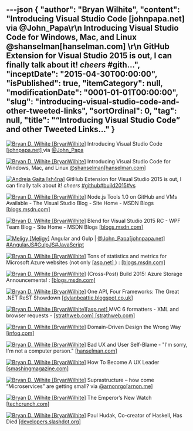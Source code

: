 ---json
{
  "author": "Bryan Wilhite",
  "content": "Introducing Visual Studio Code [johnpapa.net]  via @John_Papa\r\n      Introducing Visual Studio Code for Windows, Mac, and Linux @shanselman[hanselman.com] \r\n      GitHub Extension for Visual Studio 2015 is out, I can finally talk about it! *cheers* #gith...",
  "inceptDate": "2015-04-30T00:00:00",
  "isPublished": true,
  "itemCategory": null,
  "modificationDate": "0001-01-01T00:00:00",
  "slug": "introducing-visual-studio-code-and-other-tweeted-links",
  "sortOrdinal": 0,
  "tag": null,
  "title": "“Introducing Visual Studio Code” and other Tweeted Links…"
}
---

[<img alt="Bryan D. Wilhite [BryanWilhite]" src="https://songhay.blob.core.windows.net/shared-social-twitter/BryanWilhite.jpeg">](http://t.co/UNdqV0Z1zz "Bryan D. Wilhite [BryanWilhite]") Introducing Visual Studio Code [[johnpapa.net] ](http://www.johnpapa.net/visual-studio-code/) via [@John_Papa](http://twitter.com/John_Papa)

[<img alt="Bryan D. Wilhite [BryanWilhite]" src="https://songhay.blob.core.windows.net/shared-social-twitter/BryanWilhite.jpeg">](http://t.co/UNdqV0Z1zz "Bryan D. Wilhite [BryanWilhite]") Introducing Visual Studio Code for Windows, Mac, and Linux [@shanselman](http://twitter.com/shanselman)[[hanselman.com] ](http://www.hanselman.com/blog/IntroducingVisualStudioCodeForWindowsMacAndLinux.aspx)

[<img alt="Andreia Gaita [sh4na]" src="https://songhay.blob.core.windows.net/shared-social-twitter/sh4na.jpeg">](http://t.co/8bPLeXkDsJ "Andreia Gaita [sh4na]") GitHub Extension for Visual Studio 2015 is out, I can finally talk about it! *cheers* [#github](http://search.twitter.com/search?q=%23github)[#build2015](http://search.twitter.com/search?q=%23build2015)[#vs](http://search.twitter.com/search?q=%23vs)

[<img alt="Bryan D. Wilhite [BryanWilhite]" src="https://songhay.blob.core.windows.net/shared-social-twitter/BryanWilhite.jpeg">](http://t.co/UNdqV0Z1zz "Bryan D. Wilhite [BryanWilhite]") Node.js Tools 1.0 on GitHub and VMs Available - The Visual Studio Blog - Site Home - MSDN Blogs [[blogs.msdn.com] ](http://blogs.msdn.com/b/visualstudio/archive/2015/04/24/node-js-tools-1-0-on-github-and-vms-available.aspx)

[<img alt="Bryan D. Wilhite [BryanWilhite]" src="https://songhay.blob.core.windows.net/shared-social-twitter/BryanWilhite.jpeg">](http://t.co/UNdqV0Z1zz "Bryan D. Wilhite [BryanWilhite]") Blend for Visual Studio 2015 RC - WPF Team Blog - Site Home - MSDN Blogs [[blogs.msdn.com] ](http://blogs.msdn.com/b/wpf/archive/2015/04/29/blend-for-visual-studio-2015-rc.aspx)

[<img alt="Meligy [Meligy]" src="https://songhay.blob.core.windows.net/shared-social-twitter/Meligy.jpeg">](http://t.co/AYE76ij3VL "Meligy [Meligy]") Angular and Gulp | [@John_Papa](http://twitter.com/John_Papa)[[johnpapa.net] ](http://www.johnpapa.net/angular-and-gulp/?utm_content=bufferab779&utm_medium=social&utm_source=twitter.com&utm_campaign=buffer)[#AngularJS](http://search.twitter.com/search?q=%23AngularJS)[#GulpJS](http://search.twitter.com/search?q=%23GulpJS)[#JavaScript](http://search.twitter.com/search?q=%23JavaScript)

[<img alt="Bryan D. Wilhite [BryanWilhite]" src="https://songhay.blob.core.windows.net/shared-social-twitter/BryanWilhite.jpeg">](http://t.co/UNdqV0Z1zz "Bryan D. Wilhite [BryanWilhite]") Tons of statistics and metrics for Microsoft Azure websites (not only [[asp.net] ](http://www.asp.net/)) : [[blogs.msdn.com] ](http://blogs.msdn.com/b/cdndevs/archive/2015/04/23/tons-of-statistics-and-metrics-for-microsoft-azure-websites-not-only-asp-net.aspx)

[<img alt="Bryan D. Wilhite [BryanWilhite]" src="https://songhay.blob.core.windows.net/shared-social-twitter/BryanWilhite.jpeg">](http://t.co/UNdqV0Z1zz "Bryan D. Wilhite [BryanWilhite]") (Cross-Post) Build 2015: Azure Storage Announcements! : [[blogs.msdn.com] ](http://blogs.msdn.com/b/windowsazurestorage/archive/2015/04/29/build-2015-azure-storage-announcements.aspx)

[<img alt="Bryan D. Wilhite [BryanWilhite]" src="https://songhay.blob.core.windows.net/shared-social-twitter/BryanWilhite.jpeg">](http://t.co/UNdqV0Z1zz "Bryan D. Wilhite [BryanWilhite]") One API, Four Frameworks: The Great .NET ReST Showdown [[dylanbeattie.blogspot.co.uk] ](http://dylanbeattie.blogspot.co.uk/2015/04/one-api-four-frameworks-great-net-rest.html)

[<img alt="Bryan D. Wilhite [BryanWilhite]" src="https://songhay.blob.core.windows.net/shared-social-twitter/BryanWilhite.jpeg">](http://t.co/UNdqV0Z1zz "Bryan D. Wilhite [BryanWilhite]")[[asp.net] ](http://www.asp.net/) MVC 6 formatters - XML and browser requests - [[strathweb.com] ](http://www.strathweb.com/2015/04/asp-net-mvc-6-formatters-xml-browser-requests/)[[strathweb.com] ](http://www.strathweb.com/2015/04/asp-net-mvc-6-formatters-xml-browser-requests/)

[<img alt="Bryan D. Wilhite [BryanWilhite]" src="https://songhay.blob.core.windows.net/shared-social-twitter/BryanWilhite.jpeg">](http://t.co/UNdqV0Z1zz "Bryan D. Wilhite [BryanWilhite]") Domain-Driven Design the Wrong Way [[infoq.com] ](http://www.infoq.com/news/2015/04/ddd-wrong-way?utm_campaign=infoq_content&utm_source=infoq&utm_medium=feed&utm_term=global#.VT_X_p3Jq1E.twitter)

[<img alt="Bryan D. Wilhite [BryanWilhite]" src="https://songhay.blob.core.windows.net/shared-social-twitter/BryanWilhite.jpeg">](http://t.co/UNdqV0Z1zz "Bryan D. Wilhite [BryanWilhite]") Bad UX and User Self-Blame - "I'm sorry, I'm not a computer person." [[hanselman.com] ](http://www.hanselman.com/blog/BadUXAndUserSelfBlameImSorryImNotAComputerPerson.aspx)

[<img alt="Bryan D. Wilhite [BryanWilhite]" src="https://songhay.blob.core.windows.net/shared-social-twitter/BryanWilhite.jpeg">](http://t.co/UNdqV0Z1zz "Bryan D. Wilhite [BryanWilhite]") How To Become A UX Leader [[smashingmagazine.com] ](http://www.smashingmagazine.com/2015/04/how-to-become-a-ux-leader/)

[<img alt="Bryan D. Wilhite [BryanWilhite]" src="https://songhay.blob.core.windows.net/shared-social-twitter/BryanWilhite.jpeg">](http://t.co/UNdqV0Z1zz "Bryan D. Wilhite [BryanWilhite]") Suprastructure – how come “Microservices” are getting small? via [@arnonrgo](http://twitter.com/arnonrgo)[[arnon.me] ](http://arnon.me/2015/04/suprastructure/)

[<img alt="Bryan D. Wilhite [BryanWilhite]" src="https://songhay.blob.core.windows.net/shared-social-twitter/BryanWilhite.jpeg">](http://t.co/UNdqV0Z1zz "Bryan D. Wilhite [BryanWilhite]") The Emperor’s New Watch [[techcrunch.com] ](http://techcrunch.com/2015/04/27/the-emperors-new-watch/#.iocbcf:4RpY)

[<img alt="Bryan D. Wilhite [BryanWilhite]" src="https://songhay.blob.core.windows.net/shared-social-twitter/BryanWilhite.jpeg">](http://t.co/UNdqV0Z1zz "Bryan D. Wilhite [BryanWilhite]") Paul Hudak, Co-creator of Haskell, Has Died [[developers.slashdot.org] ](http://developers.slashdot.org/story/15/04/30/1830256/paul-hudak-co-creator-of-haskell-has-died?utm_source=feedly1.0mainlinkanon&utm_medium=feed)
